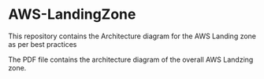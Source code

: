 # AWS-LandingZone
This repository contains the Architecture diagram for the AWS Landing zone as per best practices

The PDF file contains the architecture diagram of the overall AWS Landzing zone.
